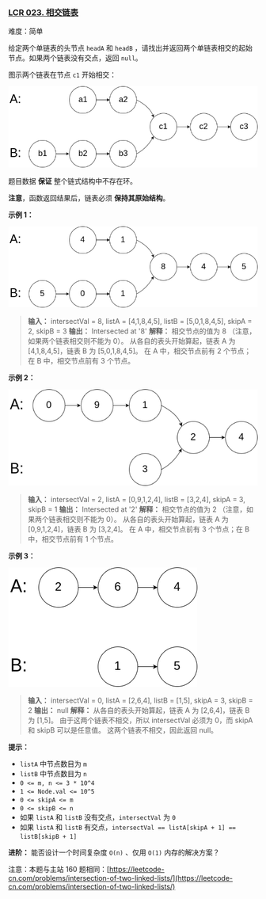 ### [LCR 023. 相交链表](https://leetcode.cn/problems/3u1WK4/)

难度：简单

给定两个单链表的头节点 `headA` 和 `headB` ，请找出并返回两个单链表相交的起始节点。如果两个链表没有交点，返回 `null`。

图示两个链表在节点 `c1` 开始相交：

![](./assets/img/Question0023_01.png)

题目数据 **保证** 整个链式结构中不存在环。

**注意**，函数返回结果后，链表必须 **保持其原始结构**。

**示例 1：**

![](./assets/img/Question0023_02.png)

> **输入：** intersectVal = 8, listA = [4,1,8,4,5], listB = [5,0,1,8,4,5], skipA = 2, skipB = 3
> **输出：** Intersected at '8'
> **解释：** 相交节点的值为 8 （注意，如果两个链表相交则不能为 0）。
> 从各自的表头开始算起，链表 A 为 [4,1,8,4,5]，链表 B 为 [5,0,1,8,4,5]。
> 在 A 中，相交节点前有 2 个节点；在 B 中，相交节点前有 3 个节点。

**示例 2：**

![](./assets/img/Question0023_03.png)

> **输入：** intersectVal&nbsp;= 2, listA = [0,9,1,2,4], listB = [3,2,4], skipA = 3, skipB = 1
> **输出：** Intersected at '2'
> **解释：** 相交节点的值为 2 （注意，如果两个链表相交则不能为 0）。
> 从各自的表头开始算起，链表 A 为 [0,9,1,2,4]，链表 B 为 [3,2,4]。
> 在 A 中，相交节点前有 3 个节点；在 B 中，相交节点前有 1 个节点。

**示例 3：**

![](./assets/img/Question0023_04.png)

> **输入：** intersectVal = 0, listA = [2,6,4], listB = [1,5], skipA = 3, skipB = 2
> **输出：** null
> **解释：** 从各自的表头开始算起，链表 A 为 [2,6,4]，链表 B 为 [1,5]。
> 由于这两个链表不相交，所以 intersectVal 必须为 0，而 skipA 和 skipB 可以是任意值。
> 这两个链表不相交，因此返回 null。

**提示：**

- `listA` 中节点数目为 `m`
- `listB` 中节点数目为 `n`
- `0 <= m, n <= 3 * 10^4`
- `1 <= Node.val <= 10^5`
- `0 <= skipA <= m`
- `0 <= skipB <= n`
- 如果 `listA` 和 `listB` 没有交点，`intersectVal` 为 `0`
- 如果 `listA` 和 `listB` 有交点，`intersectVal == listA[skipA + 1] == listB[skipB + 1]`

**进阶：** 能否设计一个时间复杂度 `O(n)` 、仅用 `O(1)` 内存的解决方案？

注意：本题与主站 160 题相同：[https://leetcode-cn.com/problems/intersection-of-two-linked-lists/](https://leetcode-cn.com/problems/intersection-of-two-linked-lists/)
